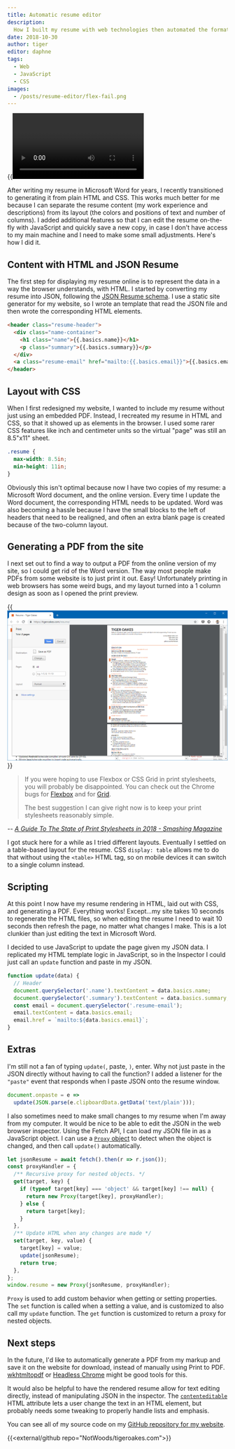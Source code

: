 ```yaml
---
title: Automatic resume editor
description:
  How I built my resume with web technologies then automated the formatting.
date: 2018-10-30
author: tiger
editor: daphne
tags:
  - Web
  - JavaScript
  - CSS
images:
  - /posts/resume-editor/flex-fail.png
---
```


{{<video src="resume-editor.mp4">}}

After writing my resume in Microsoft Word for years, I recently transitioned to
generating it from plain HTML and CSS. This works much better for me because I
can separate the resume content (my work experience and descriptions) from its
layout (the colors and positions of text and number of columns). I added
additional features so that I can edit the resume on-the-fly with JavaScript and
quickly save a new copy, in case I don't have access to my main machine and I
need to make some small adjustments. Here's how I did it.

## Content with HTML and JSON Resume

The first step for displaying my resume online is to represent the data in a way
the browser understands, with HTML. I started by converting my resume into JSON,
following the [JSON Resume schema](https://jsonresume.org/schema/). I use a
static site generator for my website, so I wrote an template that read the JSON
file and then wrote the corresponding HTML elements.

```html
<header class="resume-header">
  <div class="name-container">
    <h1 class="name">{{.basics.name}}</h1>
    <p class="summary">{{.basics.summary}}</p>
  </div>
  <a class="resume-email" href="mailto:{{.basics.email}}">{{.basics.email}}</a>
</header>
```

## Layout with CSS

When I first redesigned my website, I wanted to include my resume without just
using an embedded PDF. Instead, I recreated my resume in HTML and CSS, so that
it showed up as elements in the browser. I used some rarer CSS features like
inch and centimeter units so the virtual "page" was still an 8.5"x11" sheet.

```css
.resume {
  max-width: 8.5in;
  min-height: 11in;
}
```

Obviously this isn't optimal because now I have two copies of my resume: a
Microsoft Word document, and the online version. Every time I update the Word
document, the corresponding HTML needs to be updated. Word was also becoming a
hassle because I have the small blocks to the left of headers that need to be
realigned, and often an extra blank page is created because of the two-column
layout.

## Generating a PDF from the site

I next set out to find a way to output a PDF from the online version of my site,
so I could get rid of the Word version. The way most people make PDFs from some
website is to just print it out. Easy! Unfortunately printing in web browsers
has some weird bugs, and my layout turned into a 1 column design as soon as I
opened the print preview.

{{<img src="flex-fail.png" alt="Chrome print preview showing a broken resume layout">}}

> If you were hoping to use Flexbox or CSS Grid in print stylesheets, you will
> probably be disappointed. You can check out the Chrome bugs for
> [Flexbox](https://bugs.chromium.org/p/chromium/issues/detail?id=660611) and
> for [Grid](https://bugs.chromium.org/p/chromium/issues/detail?id=614667).
>
> The best suggestion I can give right now is to keep your print stylesheets
> reasonably simple.

<cite>--
[A Guide To The State of Print Stylesheets in 2018 - Smashing Magazine](https://www.smashingmagazine.com/2018/05/print-stylesheets-in-2018/#browser-support)</cite>

I got stuck here for a while as I tried different layouts. Eventually I settled
on a table-based layout for the resume. CSS `display: table` allows me to do
that without using the `<table>` HTML tag, so on mobile devices it can switch to
a single column instead.

## Scripting

At this point I now have my resume rendering in HTML, laid out with CSS, and
generating a PDF. Everything works! Except...my site takes 10 seconds to
regenerate the HTML files, so when editing the resume I need to wait 10 seconds
then refresh the page, no matter what changes I make. This is a lot clunkier
than just editing the text in Microsoft Word.

I decided to use JavaScript to update the page given my JSON data. I replicated
my HTML template logic in JavaScript, so in the Inspector I could just call an
`update` function and paste in my JSON.

```js
function update(data) {
  // Header
  document.querySelector('.name').textContent = data.basics.name;
  document.querySelector('.summary').textContent = data.basics.summary;
  const email = document.querySelector('.resume-email');
  email.textContent = data.basics.email;
  email.href = `mailto:${data.basics.email}`;
}
```

## Extras

I'm still not a fan of typing `update(`, paste, `)`, enter. Why not just paste
in the JSON directly without having to call the function? I added a listener for
the `"paste"` event that responds when I paste JSON onto the resume window.

```js
document.onpaste = e =>
  update(JSON.parse(e.clipboardData.getData('text/plain')));
```

I also sometimes need to make small changes to my resume when I'm away from my
computer. It would be nice to be able to edit the JSON in the web browser
inspector. Using the Fetch API, I can load my JSON file in as a JavaScript
object. I can use a
[`Proxy` object](https://developer.mozilla.org/en-US/docs/Web/JavaScript/Reference/Global_Objects/Proxy)
to detect when the object is changed, and then call `update()` automatically.

```js
let jsonResume = await fetch().then(r => r.json());
const proxyHandler = {
  /** Recursive proxy for nested objects. */
  get(target, key) {
    if (typeof target[key] === 'object' && target[key] !== null) {
      return new Proxy(target[key], proxyHandler);
    } else {
      return target[key];
    }
  },
  /** Update HTML when any changes are made */
  set(target, key, value) {
    target[key] = value;
    update(jsonResume);
    return true;
  },
};
window.resume = new Proxy(jsonResume, proxyHandler);
```

`Proxy` is used to add custom behavior when getting or setting properties. The
`set` function is called when a setting a value, and is customized to also call
my `update` function. The `get` function is customized to return a proxy for
nested objects.

## Next steps

In the future, I'd like to automatically generate a PDF from my markup and save
it on the website for download, instead of manually using Print to PDF.
[wkhtmltopdf](https://wkhtmltopdf.org/) or
[Headless Chrome](https://developers.google.com/web/updates/2017/04/headless-chrome)
might be good tools for this.

It would also be helpful to have the rendered resume allow for text editing
directly, instead of manipulating JSON in the inspector. The
[`contenteditable`](https://developer.mozilla.org/en-US/docs/Web/HTML/Global_attributes/contenteditable)
HTML attribute lets a user change the text in an HTML element, but probably
needs some tweaking to properly handle lists and emphasis.

You can see all of my source code on my
[GitHub repository for my website](https://github.com/NotWoods/tigeroakes.com/tree/master/content/resume).

{{<external/github repo="NotWoods/tigeroakes.com">}}
